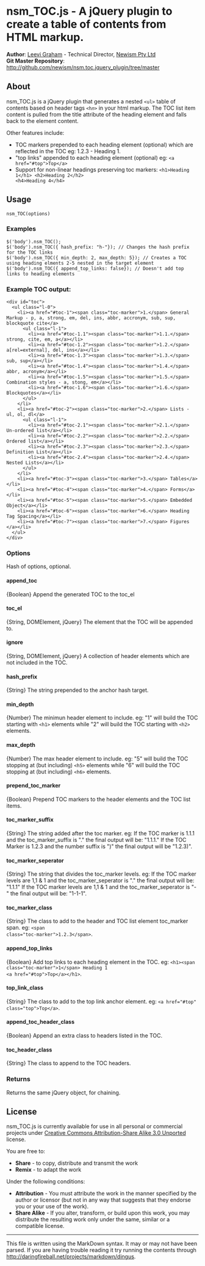 nsm_TOC.js - A jQuery plugin to create a table of contents from HTML markup.
===========================================================================

**Author**: [Leevi Graham][] - Technical Director, [Newism Pty Ltd][]  
**Git Master Repository**: <http://github.com/newism/nsm.toc.jquery_plugin/tree/master>

About
-----

nsm_TOC.js is a jQuery plugin that generates a nested <code>&lt;ul&gt;</code> table of contents based on header tags <code>&lt;h<em>n</em>&gt;</code> in your html markup. The TOC list item content is pulled from the title attribute of the heading element and falls back to the element content.

Other features include:

* TOC markers prepended to each heading element (optional) which are reflected in the TOC eg: 1.2.3 - Heading 1.
* "top links" appended to each heading element (optional) eg: <code>&lt;a href="#top"&gt;Top&lt;/a&gt;</code>
* Support for non-linear headings preserving toc markers: <code>&lt;h1&gt;Heading 1&lt;/h1&gt; &lt;h2&gt;Heading 2&lt;/h2&gt; &lt;h4&gt;Heading 4&lt;/h4&gt;</code>

Usage
-----

	nsm_TOC(options)

### Examples

	$('body').nsm_TOC();
	$('body').nsm_TOC({ hash_prefix: "h-"}); // Changes the hash prefix for the TOC links
	$('body').nsm_TOC({ min_depth: 2, max_depth: 5}); // Creates a TOC using heading elments 2-5 nested in the target element
	$('body').nsm_TOC({ append_top_links: false}); // Doesn't add top links to heading elements

### Example TOC output:

	<div id="toc">
	  <ul class="l-0">
	    <li><a href="#toc-1"><span class="toc-marker">1.</span> General Markup - p, a, strong, em, del, ins, abbr, accronym, sub, sup, blockquote cite</a>
	      <ul class="l-1">
	        <li><a href="#toc-1.1"><span class="toc-marker">1.1.</span> strong, cite, em, a</a></li>
	        <li><a href="#toc-1.2"><span class="toc-marker">1.2.</span> a[rel=external], del, ins</a></li>
	        <li><a href="#toc-1.3"><span class="toc-marker">1.3.</span> sub, sup</a></li>
	        <li><a href="#toc-1.4"><span class="toc-marker">1.4.</span> abbr, acronym</a></li>
	        <li><a href="#toc-1.5"><span class="toc-marker">1.5.</span> Combination styles - a, stong, em</a></li>
	        <li><a href="#toc-1.6"><span class="toc-marker">1.6.</span> Blockquotes</a></li>
	      </ul>
	    </li>
	    <li><a href="#toc-2"><span class="toc-marker">2.</span> Lists - ul, ol, dl</a>
	      <ul class="l-1">
	        <li><a href="#toc-2.1"><span class="toc-marker">2.1.</span> Un-ordered list</a></li>
	        <li><a href="#toc-2.2"><span class="toc-marker">2.2.</span> Ordered list</a></li>
	        <li><a href="#toc-2.3"><span class="toc-marker">2.3.</span> Definition List</a></li>
	        <li><a href="#toc-2.4"><span class="toc-marker">2.4.</span> Nested Lists</a></li>
	      </ul>
	    </li>
	    <li><a href="#toc-3"><span class="toc-marker">3.</span> Tables</a></li>
	    <li><a href="#toc-4"><span class="toc-marker">4.</span> Forms</a></li>
	    <li><a href="#toc-5"><span class="toc-marker">5.</span> Embedded Object</a></li>
	    <li><a href="#toc-6"><span class="toc-marker">6.</span> Heading Tag Spacing</a></li>
	    <li><a href="#toc-7"><span class="toc-marker">7.</span> Figures </a></li>
	  </ul>
	</div>


### Options

Hash of options, optional.

#### **append\_toc**
{Boolean} Append the generated TOC to the toc_el

#### **toc\_el**
{String, DOMElement, jQuery} The element that the TOC will be appended to.

#### **ignore**
{String, DOMElement, jQuery} A collection of header elements which are not included in the TOC.

#### **hash\_prefix**
{String} The string prepended to the anchor hash target.

#### **min\_depth**
{Number} The minimun header element to include. eg: "1" will build the TOC starting with <code>&lt;h1&gt;</code> elements while "2" will build the TOC starting with <code>&lt;h2&gt;</code> elements.

#### **max\_depth**
{Number} The max header element to include. eg: "5" will build the TOC stopping at (but including) <code>&lt;h5&gt;</code> elements while "6" will build the TOC stopping at (but including) <code>&lt;h6&gt;</code> elements.

#### **prepend\_toc\_marker**
{Boolean} Prepend TOC markers to the header elements and the TOC list items.

#### **toc\_marker\_suffix**
{String} The string added after the toc marker. eg: If the TOC marker is 1.1.1 and the toc_marker_suffix is "." the final output will be: "1.1.1." If the TOC Marker is 1.2.3 and the number suffix is ")" the final output will be "1.2.3)".

#### **toc\_marker\_seperator**
{String} The string that divides the toc_marker levels. eg: If the TOC marker levels are 1,1 & 1 and the toc_marker_seperator is "." the final output will be: "1.1.1" If the TOC marker levels are 1,1 & 1 and the toc_marker_seperator is "-" the final output will be: "1-1-1".

#### **toc\_marker\_class**
{String} The class to add to the header and TOC list element toc_marker span. eg: <code>&lt;span class="toc-marker"&gt;1.2.3&lt;/span&gt;</code>.

#### **append\_top\_links**
{Boolean} Add top links to each heading element in the TOC. eg: <code>&lt;h1&gt;&lt;span class="toc-marker"&gt;1&lt;/span&gt; Heading 1 &lt;a href="#top"&gt;Top&lt;/a&gt;&lt;/h1&gt;</code>.

#### **top\_link\_class**
{String} The class to add to the top link anchor element. eg: <code>&lt;a href="#top" class="top"&gt;Top&lt;/a&gt;</code>.

#### **append\_toc\_header\_class**
{Boolean} Append an extra class to headers listed in the TOC.

#### **toc\_header\_class**
{String} The class to append to the TOC headers.

### Returns

Returns the same jQuery object, for chaining.

License
-------

nsm_TOC.js is currently available for use in all personal or commercial projects under [Creative Commons Attribution-Share Alike 3.0 Unported][] license.

You are free to:

* **Share** - to copy, distribute and transmit the work
* **Remix** - to adapt the work

Under the following conditions:

* **Attribution** - You must attribute the work in the manner specified by the author or licensor (but not in any way that suggests that they endorse you or your use of the work).
* **Share Alike** - If you alter, transform, or build upon this work, you may distribute the resulting work only under the same, similar or a compatible license.

---

This file is written using the MarkDown syntax. It may or may not have been parsed. If you are having trouble reading it try running the contents through http://daringfireball.net/projects/markdown/dingus.

[Newism Pty Ltd]: http://newism.com.au/
[Creative Commons Attribution-Share Alike 3.0 Unported]: http://creativecommons.org/licenses/by-sa/3.0/ 
[Leevi Graham]: http://leevigraham.com/